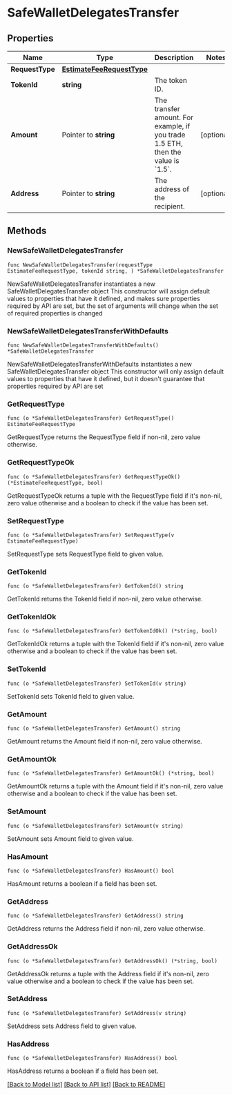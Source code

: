 # SafeWalletDelegatesTransfer

## Properties

Name | Type | Description | Notes
------------ | ------------- | ------------- | -------------
**RequestType** | [**EstimateFeeRequestType**](EstimateFeeRequestType.md) |  | 
**TokenId** | **string** | The token ID. | 
**Amount** | Pointer to **string** | The transfer amount. For example, if you trade 1.5 ETH, then the value is &#x60;1.5&#x60;. | [optional] 
**Address** | Pointer to **string** | The address of the recipient. | [optional] 

## Methods

### NewSafeWalletDelegatesTransfer

`func NewSafeWalletDelegatesTransfer(requestType EstimateFeeRequestType, tokenId string, ) *SafeWalletDelegatesTransfer`

NewSafeWalletDelegatesTransfer instantiates a new SafeWalletDelegatesTransfer object
This constructor will assign default values to properties that have it defined,
and makes sure properties required by API are set, but the set of arguments
will change when the set of required properties is changed

### NewSafeWalletDelegatesTransferWithDefaults

`func NewSafeWalletDelegatesTransferWithDefaults() *SafeWalletDelegatesTransfer`

NewSafeWalletDelegatesTransferWithDefaults instantiates a new SafeWalletDelegatesTransfer object
This constructor will only assign default values to properties that have it defined,
but it doesn't guarantee that properties required by API are set

### GetRequestType

`func (o *SafeWalletDelegatesTransfer) GetRequestType() EstimateFeeRequestType`

GetRequestType returns the RequestType field if non-nil, zero value otherwise.

### GetRequestTypeOk

`func (o *SafeWalletDelegatesTransfer) GetRequestTypeOk() (*EstimateFeeRequestType, bool)`

GetRequestTypeOk returns a tuple with the RequestType field if it's non-nil, zero value otherwise
and a boolean to check if the value has been set.

### SetRequestType

`func (o *SafeWalletDelegatesTransfer) SetRequestType(v EstimateFeeRequestType)`

SetRequestType sets RequestType field to given value.


### GetTokenId

`func (o *SafeWalletDelegatesTransfer) GetTokenId() string`

GetTokenId returns the TokenId field if non-nil, zero value otherwise.

### GetTokenIdOk

`func (o *SafeWalletDelegatesTransfer) GetTokenIdOk() (*string, bool)`

GetTokenIdOk returns a tuple with the TokenId field if it's non-nil, zero value otherwise
and a boolean to check if the value has been set.

### SetTokenId

`func (o *SafeWalletDelegatesTransfer) SetTokenId(v string)`

SetTokenId sets TokenId field to given value.


### GetAmount

`func (o *SafeWalletDelegatesTransfer) GetAmount() string`

GetAmount returns the Amount field if non-nil, zero value otherwise.

### GetAmountOk

`func (o *SafeWalletDelegatesTransfer) GetAmountOk() (*string, bool)`

GetAmountOk returns a tuple with the Amount field if it's non-nil, zero value otherwise
and a boolean to check if the value has been set.

### SetAmount

`func (o *SafeWalletDelegatesTransfer) SetAmount(v string)`

SetAmount sets Amount field to given value.

### HasAmount

`func (o *SafeWalletDelegatesTransfer) HasAmount() bool`

HasAmount returns a boolean if a field has been set.

### GetAddress

`func (o *SafeWalletDelegatesTransfer) GetAddress() string`

GetAddress returns the Address field if non-nil, zero value otherwise.

### GetAddressOk

`func (o *SafeWalletDelegatesTransfer) GetAddressOk() (*string, bool)`

GetAddressOk returns a tuple with the Address field if it's non-nil, zero value otherwise
and a boolean to check if the value has been set.

### SetAddress

`func (o *SafeWalletDelegatesTransfer) SetAddress(v string)`

SetAddress sets Address field to given value.

### HasAddress

`func (o *SafeWalletDelegatesTransfer) HasAddress() bool`

HasAddress returns a boolean if a field has been set.


[[Back to Model list]](../README.md#documentation-for-models) [[Back to API list]](../README.md#documentation-for-api-endpoints) [[Back to README]](../README.md)


